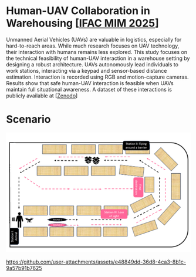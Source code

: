 # Human-UAV Collaboration in Warehousing [[IFAC MIM 2025](https://www.sciencedirect.com/science/article/pii/S2405896325011838?via%3Dihub)]

Unmanned Aerial Vehicles (UAVs) are valuable in logistics, especially for hard-to-reach areas. While much research focuses on UAV technology, their interaction with humans remains less explored. 
This study focuses on the technical feasibility of human-UAV interaction in a warehouse setting by designing a robust architecture. UAVs autonomously lead individuals to work stations, 
interacting via a keypad and sensor-based distance estimation. Interaction is recorded using RGB and motion-capture cameras. Results show that safe human-UAV interaction is feasible when UAVs 
maintain full situational awareness. A dataset of these interactions is publicly available at [[Zenodo](https://zenodo.org/records/14181589)]

# Scenario
<p align="center">
  <img src="media/scenario.png" width = "650" />  
</p>



https://github.com/user-attachments/assets/e48849dd-36d8-4ca3-8b1c-9a57b91b7625

